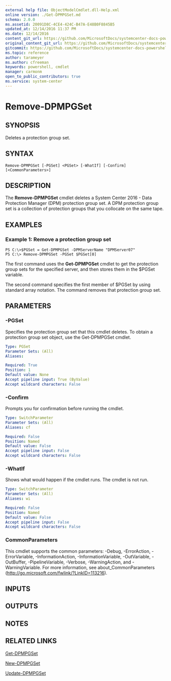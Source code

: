 ```yaml
---
external help file: ObjectModelCmdlet.dll-Help.xml
online version: ./Get-DPMPGSet.md
schema: 2.0.0
ms.assetid: 20091D8C-4CE4-424C-B47A-E48B0F8845B5
updated_at: 12/14/2016 11:37 PM
ms.date: 12/14/2016
content_git_url: https://github.com/MicrosoftDocs/systemcenter-docs-powershell/blob/master/systemcenter-cmdlets/SystemCenter2016/DataProtectionManager/v1/Remove-DPMPGSet.md
original_content_git_url: https://github.com/MicrosoftDocs/systemcenter-docs-powershell/blob/master/systemcenter-cmdlets/SystemCenter2016/DataProtectionManager/v1/Remove-DPMPGSet.md
gitcommit: https://github.com/MicrosoftDocs/systemcenter-docs-powershell/blob/ddd0fefc9adaabb9394eb6c21b33370913d1830d/systemcenter-cmdlets/SystemCenter2016/DataProtectionManager/v1/Remove-DPMPGSet.md
ms.topic: reference
author: tarameyer
ms.author: cfreeman
keywords: powershell, cmdlet
manager: carmonm
open_to_public_contributors: true
ms.service: system-center
---
```


# Remove-DPMPGSet

## SYNOPSIS
Deletes a protection group set.

## SYNTAX

```
Remove-DPMPGSet [-PGSet] <PGSet> [-WhatIf] [-Confirm] [<CommonParameters>]
```

## DESCRIPTION
The **Remove-DPMPGSet** cmdlet deletes a System Center 2016 - Data Protection Manager (DPM) protection group set.
A DPM protection group set is a collection of protection groups that you collocate on the same tape.

## EXAMPLES

### Example 1: Remove a protection group set
```
PS C:\>$PGSet = Get-DPMPGSet -DPMServerName "DPMServer07"
PS C:\> Remove-DPMPGSet -PGSet $PGSet[0]
```

The first command uses the **Get-DPMPGSet** cmdlet to get the protection group sets for the specified server, and then stores them in the $PGSet variable.

The second command specifies the first member of $PGSet by using standard array notation.
The command removes that protection group set.

## PARAMETERS

### -PGSet
Specifies the protection group set that this cmdlet deletes.
To obtain a protection group set object, use the Get-DPMPGSet cmdlet.

```yaml
Type: PGSet
Parameter Sets: (All)
Aliases: 

Required: True
Position: 1
Default value: None
Accept pipeline input: True (ByValue)
Accept wildcard characters: False
```

### -Confirm
Prompts you for confirmation before running the cmdlet.

```yaml
Type: SwitchParameter
Parameter Sets: (All)
Aliases: cf

Required: False
Position: Named
Default value: False
Accept pipeline input: False
Accept wildcard characters: False
```

### -WhatIf
Shows what would happen if the cmdlet runs.
The cmdlet is not run.

```yaml
Type: SwitchParameter
Parameter Sets: (All)
Aliases: wi

Required: False
Position: Named
Default value: False
Accept pipeline input: False
Accept wildcard characters: False
```

### CommonParameters
This cmdlet supports the common parameters: -Debug, -ErrorAction, -ErrorVariable, -InformationAction, -InformationVariable, -OutVariable, -OutBuffer, -PipelineVariable, -Verbose, -WarningAction, and -WarningVariable. For more information, see about_CommonParameters (http://go.microsoft.com/fwlink/?LinkID=113216).

## INPUTS

## OUTPUTS

## NOTES

## RELATED LINKS

[Get-DPMPGSet](xref:SystemCenter2016/DataProtectionManager/v1/Get-DPMPGSet.md)

[New-DPMPGSet](xref:SystemCenter2016/DataProtectionManager/v1/New-DPMPGSet.md)

[Update-DPMPGSet](xref:SystemCenter2016/DataProtectionManager/v1/Update-DPMPGSet.md)

